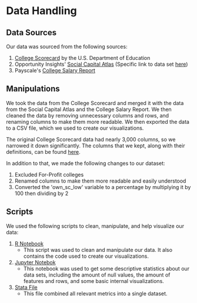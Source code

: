 # Data Handling

## Data Sources

Our data was sourced from the following sources:

1. [College Scorecard](https://collegescorecard.ed.gov/data) by the U.S. Department of Education
2. Opportunity Insights' [Social Capital Atlas](https://socialcapital.org/?dimension=EconomicConnectednessIndividual&geoLevel=college&selectedId=&dim1=EconomicConnectednessIndividual&dim2=CohesivenessClustering&dim3=CivicEngagementVolunteeringRates&bigModalSection=&bigModalChart=scatterplot&showOutliers=false&colorBy=) (Specific link to data set [here](https://data.humdata.org/dataset/social-capital-atlas))
3. Payscale's [College Salary Report](https://www.payscale.com/college-salary-report/bachelors)

## Manipulations

We took the data from the College Scorecard and merged it with the data from the Social Capital Atlas and the College Salary Report. We then cleaned the data by removing unnecessary columns and rows, and renaming columns to make them more readable. We then exported the data to a CSV file, which we used to create our visualizations.

The original College Scorecard data had nearly 3,000 columns, so we narrowed it down significantly. The columns that we kept, along with their definitions, can be found [here](college_v2_dictionary.csv).

In addition to that, we made the following changes to our dataset:

1. Excluded For-Profit colleges
2. Renamed columns to make them more readable and easily understood
3. Converted the 'own_sc_low' variable to a percentage by multiplying it by 100 then dividing by 2

## Scripts

We used the following scripts to clean, manipulate, and help visualize our data:

1. [R Notebook](../scripts/r_notebook.Rmd)
   - This script was used to clean and manipulate our data. It also contains the code used to create our visualizations.
2. [Jupyter Notebok](../scripts/test-notebook.ipynb)
   - This notebook was used to get some descriptive statistics about our data sets, including the amount of null values, the amount of features and rows, and some basic internal visualizations.
3. [Stata File](../scripts/group3_datacleaning.do)
   - This file combined all relevant metrics into a single dataset.
